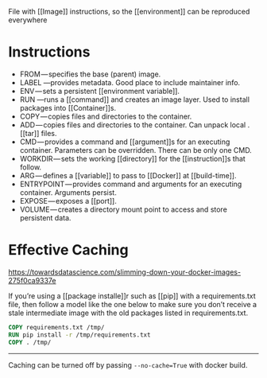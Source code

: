 File with [[Image]] instructions, so the [[environment]] can be reproduced everywhere

# Instructions

- FROM — specifies the base (parent) image.
- LABEL —provides metadata. Good place to include maintainer info.
- ENV — sets a persistent [[environment variable]].
- RUN —runs a [[command]] and creates an image layer. Used to install packages into [[Container]]s.
- COPY — copies files and directories to the container.
- ADD — copies files and directories to the container. Can unpack local .[[tar]] files.
- CMD — provides a command and [[argument]]s for an executing container. Parameters can be overridden. There can be only one CMD.
- WORKDIR — sets the working [[directory]] for the [[instruction]]s that follow.
- ARG — defines a [[variable]] to pass to [[Docker]] at [[build-time]].
- ENTRYPOINT — provides command and arguments for an executing container. Arguments persist.
- EXPOSE — exposes a [[port]].
- VOLUME — creates a directory mount point to access and store persistent data.

# Effective Caching

https://towardsdatascience.com/slimming-down-your-docker-images-275f0ca9337e

If you’re using a [[package installe]]r such as [[pip]] with a requirements.txt file, then follow a model like the one below to make sure you don’t receive a stale intermediate image with the old packages listed in requirements.txt.

```dockerfile
COPY requirements.txt /tmp/
RUN pip install -r /tmp/requirements.txt
COPY . /tmp/
```
---

Caching can be turned off by passing `--no-cache=True` with docker build.
